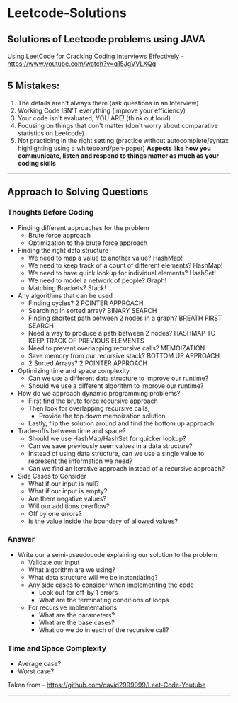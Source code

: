 # Leetcode-Solutions
Solutions of Leetcode problems using JAVA
----------------------------------------------------------------------------------------------

Using LeetCode for Cracking Coding Interviews Effectively - https://www.youtube.com/watch?v=q15JgVVLXQg

## 5 Mistakes:
1. The details aren't always there (ask questions in an Interview)
2. Working Code ISN'T everything (improve your efficiency)
3. Your code isn't evaluated, YOU ARE! (think out loud)
4. Focusing on things that don't matter (don't worry about comparative statistics on Leetcode)
5. Not practicing in the right setting (practice without autocomplete/syntax highlighting using a whiteboard/pen-paper)
**Aspects like how you communicate, listen and respond to things matter as much as your coding skills**

----------------------------------------------------------------------------------------------------
## Approach to Solving Questions
### Thoughts Before Coding
* Finding different approaches for the problem
    * Brute force approach
    * Optimization to the brute force approach
* Finding the right data structure
    * We need to map a value to another value? HashMap!
    * We need to keep track of a count of different elements? HashMap!
    * We need to have quick lookup for individual elements? HashSet!
    * We need to model a network of people? Graph!
    * Matching Brackets? Stack!
* Any algorithms that can be used
    * Finding cycles? 2 POINTER APPROACH
    * Searching in sorted array? BINARY SEARCH
    * Finding shortest path between 2 nodes in a graph? BREATH FIRST SEARCH
    * Need a way to produce a path between 2 nodes? HASHMAP TO KEEP TRACK OF PREVIOUS ELEMENTS
    * Need to prevent overlapping recursive calls? MEMOIZATION
    * Save memory from our recursive stack? BOTTOM UP APPROACH
    * 2 Sorted Arrays? 2 POINTER APPROACH
* Optimizing time and space complexity
    * Can we use a different data structure to improve our runtime?
    * Should we use a different algorithm to improve our runtime?
* How do we approach dynamic programming problems?
    * First find the brute force recursive approach
    * Then look for overlapping recursive calls, 
        * Provide the top down memoization solution
    * Lastly, flip the solution around and find the bottom up approach
* Trade-offs between time and space?
    * Should we use HashMap/HashSet for quicker lookup?
    * Can we save previously seen values in a data structure?
    * Instead of using data structure, can we use a single value to represent the information we need?
    * Can we find an iterative approach instead of a recursive approach?
* Side Cases to Consider
   * What if our input is null?
   * What if our input is empty?
   * Are there negative values?
   * Will our additions overflow?
   * Off by one errors?
   * Is the value inside the boundary of allowed values?

### Answer
- Write our a semi-pseudocode explaining our solution to the problem
    - Validate our input   
    - What algorithm are we using?
    - What data structure will we be instantiating?
    - Any side cases to consider when implementing the code
        - Look out for off-by 1 errors
        - What are the terminating conditions of loops
    - For recursive implementations
        - What are the parameters?
        - What are the base cases?
        - What do we do in each of the recursive call?
        
### Time and Space Complexity
- Average case?
- Worst case?    

Taken from - https://github.com/david2999999/Leet-Code-Youtube
____________________________________________________________


